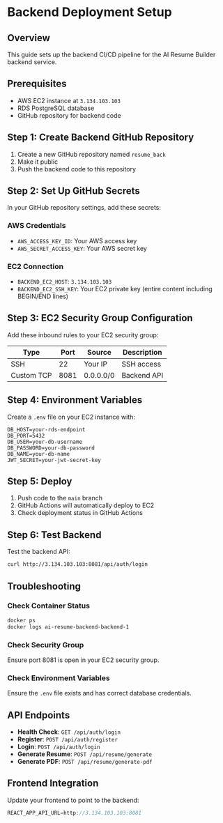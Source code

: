 # Backend Deployment Setup

## Overview
This guide sets up the backend CI/CD pipeline for the AI Resume Builder backend service.

## Prerequisites
- AWS EC2 instance at `3.134.103.103`
- RDS PostgreSQL database
- GitHub repository for backend code

## Step 1: Create Backend GitHub Repository

1. Create a new GitHub repository named `resume_back`
2. Make it public
3. Push the backend code to this repository

## Step 2: Set Up GitHub Secrets

In your GitHub repository settings, add these secrets:

### AWS Credentials
- `AWS_ACCESS_KEY_ID`: Your AWS access key
- `AWS_SECRET_ACCESS_KEY`: Your AWS secret key

### EC2 Connection
- `BACKEND_EC2_HOST`: `3.134.103.103`
- `BACKEND_EC2_SSH_KEY`: Your EC2 private key (entire content including BEGIN/END lines)

## Step 3: EC2 Security Group Configuration

Add these inbound rules to your EC2 security group:

| Type | Port | Source | Description |
|------|------|--------|-------------|
| SSH | 22 | Your IP | SSH access |
| Custom TCP | 8081 | 0.0.0.0/0 | Backend API |

## Step 4: Environment Variables

Create a `.env` file on your EC2 instance with:

```env
DB_HOST=your-rds-endpoint
DB_PORT=5432
DB_USER=your-db-username
DB_PASSWORD=your-db-password
DB_NAME=your-db-name
JWT_SECRET=your-jwt-secret-key
```

## Step 5: Deploy

1. Push code to the `main` branch
2. GitHub Actions will automatically deploy to EC2
3. Check deployment status in GitHub Actions

## Step 6: Test Backend

Test the backend API:
```bash
curl http://3.134.103.103:8081/api/auth/login
```

## Troubleshooting

### Check Container Status
```bash
docker ps
docker logs ai-resume-backend-backend-1
```

### Check Security Group
Ensure port 8081 is open in your EC2 security group.

### Check Environment Variables
Ensure the `.env` file exists and has correct database credentials.

## API Endpoints

- **Health Check**: `GET /api/auth/login`
- **Register**: `POST /api/auth/register`
- **Login**: `POST /api/auth/login`
- **Generate Resume**: `POST /api/resume/generate`
- **Generate PDF**: `POST /api/resume/generate-pdf`

## Frontend Integration

Update your frontend to point to the backend:
```javascript
REACT_APP_API_URL=http://3.134.103.103:8081
``` 